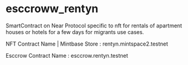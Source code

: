 # esccroww_rentyn
SmartContract on Near Protocol specific to nft for rentals of apartment houses or hotels for a few days for migrants use cases.

NFT Contract Name | Mintbase Store : rentyn.mintspace2.testnet

Esccrow Contract Name : esccrow.rentyn.testnet
